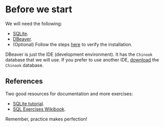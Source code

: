 # Before we start 

We will need the following:

- [SQLite](https://www.sqlite.org/download.html).
- [DBeaver](https://dbeaver.io/download/).
- (Optional) Follow the steps [here](http://www.sqlitetutorial.net/download-install-sqlite/) to verify the installation.  
 


DBeaver is just the IDE (development environment). It has the `Chinook` database that we will use. If you prefer to use another IDE, [download](https://github.com/lerocha/chinook-database) the `Chinook` database.
    
  
  ## References
  Two good resources for documentation and more exercises:
  - [SQLite tutorial](http://www.sqlitetutorial.net/).
  - [SQL Exercises Wikibook](https://en.wikibooks.org/wiki/SQL_Exercises).

Remember, practice makes perfection!